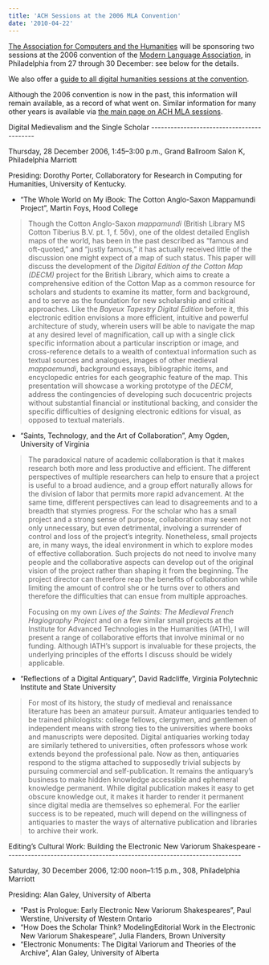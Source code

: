 ```yaml
---
title: 'ACH Sessions at the 2006 MLA Convention'
date: '2010-04-22'
---
```

[The Association for Computers and the Humanities](http://ach.org) will be sponsoring two sessions at the 2006 convention of the [Modern Language Association](http://www.mla.org/), in Philadelphia from 27 through 30 December: see below for the details.

We also offer a [guide to all digital humanities sessions at the convention](?q=node/63).

Although the 2006 convention is now in the past, this information will remain available, as a record of what went on. Similar information for many other years is available via [the main page on ACH MLA sessions](?q=node/25).

<div>Digital Medievalism and the Single Scholar
------------------------------------------

Thursday, 28 December 2006, 1:45–3:00 p.m., Grand Ballroom Salon K, Philadelphia Marriott

Presiding: Dorothy Porter, Collaboratory for Research in Computing for Humanities, University of Kentucky.

- “The Whole World on My iBook: The Cotton Anglo-Saxon Mappamundi Project”, Martin Foys, Hood College

> Though the Cotton Anglo-Saxon *mappamundi* (British Library MS Cotton Tiberius B.V. pt. 1, f. 56v), one of the oldest detailed English maps of the world, has been in the past described as “famous and oft-quoted,” and “justly famous,” it has actually received little of the discussion one might expect of a map of such status. This paper will discuss the development of the *Digital Edition of the Cotton Map (DECM)* project for the British Library, which aims to create a comprehensive edition of the Cotton Map as a common resource for scholars and students to examine its matter, form and background, and to serve as the foundation for new scholarship and critical approaches. Like the *Bayeux Tapestry Digital Edition* before it, this electronic edition envisions a more efficient, intuitive and powerful architecture of study, wherein users will be able to navigate the map at any desired level of magnification, call up with a single click specific information about a particular inscription or image, and cross-reference details to a wealth of contextual information such as textual sources and analogues, images of other medieval *mappaemundi*, background essays, bibliographic items, and encyclopedic entries for each geographic feature of the map. This presentation will showcase a working prototype of the *DECM*, address the contingencies of developing such docucentric projects without substantial financial or institutional backing, and consider the specific difficulties of designing electronic editions for visual, as opposed to textual materials.
- “Saints, Technology, and the Art of Collaboration”, Amy Ogden, University of Virginia

> The paradoxical nature of academic collaboration is that it makes research both more and less productive and efficient. The different perspectives of multiple researchers can help to ensure that a project is useful to a broad audience, and a group effort naturally allows for the division of labor that permits more rapid advancement. At the same time, different perspectives can lead to disagreements and to a breadth that stymies progress. For the scholar who has a small project and a strong sense of purpose, collaboration may seem not only unnecessary, but even detrimental, involving a surrender of control and loss of the project’s integrity. Nonetheless, small projects are, in many ways, the ideal environment in which to explore modes of effective collaboration. Such projects do not need to involve many people and the collaborative aspects can develop out of the original vision of the project rather than shaping it from the beginning. The project director can therefore reap the benefits of collaboration while limiting the amount of control she or he turns over to others and therefore the difficulties that can ensue from multiple approaches.
> 
> Focusing on my own *Lives of the Saints: The Medieval French Hagiography Project* and on a few similar small projects at the Institute for Advanced Technologies in the Humanities (IATH), I will present a range of collaborative efforts that involve minimal or no funding. Although IATH’s support is invaluable for these projects, the underlying principles of the efforts I discuss should be widely applicable.
- “Reflections of a Digital Antiquary”, David Radcliffe, Virginia Polytechnic Institute and State University

> For most of its history, the study of medieval and renaissance literature has been an amateur pursuit. Amateur antiquaries tended to be trained philologists: college fellows, clergymen, and gentlemen of independent means with strong ties to the universities where books and manuscripts were deposited. Digital antiquaries working today are similarly tethered to universities, often professors whose work extends beyond the professional pale. Now as then, antiquaries respond to the stigma attached to supposedly trivial subjects by pursuing commercial and self-publication. It remains the antiquary’s business to make hidden knowledge accessible and ephemeral knowledge permanent. While digital publication makes it easy to get obscure knowledge out, it makes it harder to render it permanent since digital media are themselves so ephemeral. For the earlier success is to be repeated, much will depend on the willingness of antiquaries to master the ways of alternative publication and libraries to archive their work.

</div><div><div>Editing’s Cultural Work: Building the Electronic New Variorum Shakespeare
-------------------------------------------------------------------------

Saturday, 30 December 2006, 12:00 noon–1:15 p.m., 308, Philadelphia Marriott

Presiding: Alan Galey, University of Alberta

- “Past is Prologue: Early Electronic New Variorum Shakespeares”, Paul Werstine, University of Western Ontario
- “How Does the Scholar Think? ModelingEditorial Work in the Electronic New Variorum Shakespeare”, Julia Flanders, Brown University
- “Electronic Monuments: The Digital Variorum and Theories of the Archive”, Alan Galey, University of Alberta

</div></div>
